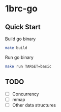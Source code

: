 # 1brc-go

## Quick Start

Build go binary
```sh
make build
```

Run go binary
```sh
make run TARGET=basic
```

## TODO
- [ ] Concurrency
- [ ] mmap
- [ ] Other data structures
